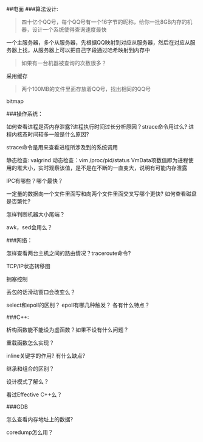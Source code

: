
##电面
###算法设计:

>	四十亿个QQ号，每个QQ号有一个16字节的昵称，给你一批8GB内存的机器，设计一个系统使得查询速度最快

一个主服务器，多个从服务器，先根据QQ映射到对应从服务器，然后在对应从服务器上找，从服务器上可以把自己字段通过哈希映射到内存中

>	如果有一台机器被查询的次数很多？

采用缓存

>	两个100MB的文件里面存放着QQ号，找出相同的QQ号

bitmap

###操作系统：

如何查看进程是否内存泄露?进程执行时间过长分析原因？strace命令用过么? 进程内核态时间较多一般是什么原因?

strace命令是用来查看进程所涉及到的系统调用

静态检查: valgrind
动态检查：vim /proc/pid/status       VmData项数值即为进程使用的堆大小，实时观察该值，是不是在不断的一直变大，说明有可能内存泄露

IPC有哪些？哪个最快？

一定量的数据向一个文件里面写和向两个文件里面交叉写哪个更快? 如何查看磁盘是否繁忙?

怎样判断机器大小尾端？

awk，sed会用么？

###网络：

怎样查看两台主机之间的路由情况？traceroute命令?

TCP/IP状态转移图

拥塞控制

丢包的话滑动窗口会改变么？

select和epoll的区别？ epoll有哪几种触发？ 各有什么特点？


###C++:

析构函数能不能设为虚函数？如果不设有什么问题？

重载函数怎么实现？

inline关键字的作用? 有什么缺点?

继承和组合的区别？

设计模式了解么？

看过Effective C++么？

###GDB

怎么查看内存地址上的数据?

coredump怎么用？
